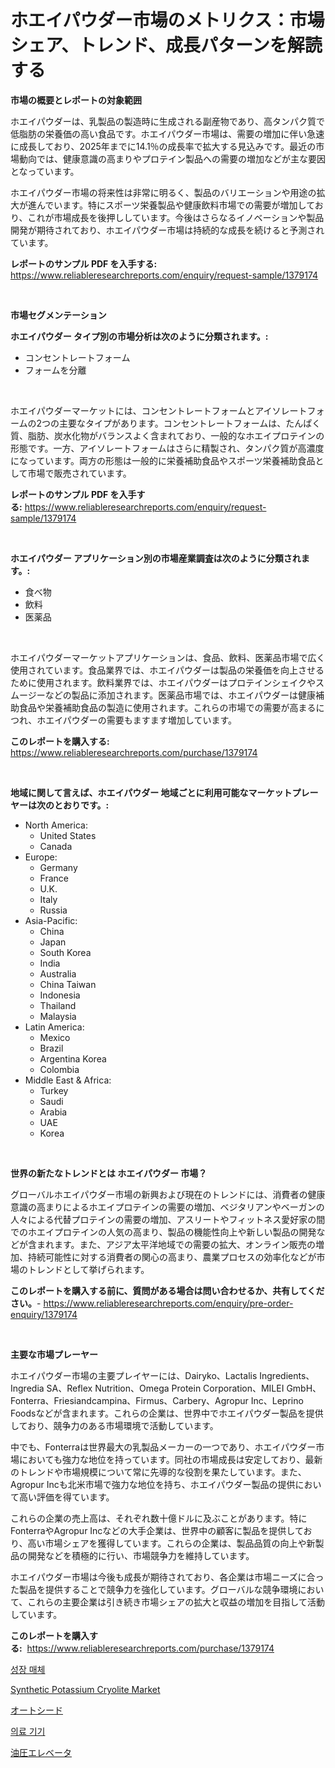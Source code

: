 <p><h1>ホエイパウダー市場のメトリクス：市場シェア、トレンド、成長パターンを解読する</h1></p><p><strong>市場の概要とレポートの対象範囲</strong></p>
<p><p>ホエイパウダーは、乳製品の製造時に生成される副産物であり、高タンパク質で低脂肪の栄養価の高い食品です。ホエイパウダー市場は、需要の増加に伴い急速に成長しており、2025年までに14.1％の成長率で拡大する見込みです。最近の市場動向では、健康意識の高まりやプロテイン製品への需要の増加などが主な要因となっています。</p><p>ホエイパウダー市場の将来性は非常に明るく、製品のバリエーションや用途の拡大が進んでいます。特にスポーツ栄養製品や健康飲料市場での需要が増加しており、これが市場成長を後押ししています。今後はさらなるイノベーションや製品開発が期待されており、ホエイパウダー市場は持続的な成長を続けると予測されています。</p></p>
<p><strong>レポートのサンプル PDF を入手する:</strong> <a href="https://www.reliableresearchreports.com/enquiry/request-sample/1379174">https://www.reliableresearchreports.com/enquiry/request-sample/1379174</a></p>
<p>&nbsp;</p>
<p><strong>市場セグメンテーション</strong></p>
<p><strong>ホエイパウダー タイプ別の市場分析は次のように分類されます。:</strong></p>
<p><ul><li>コンセントレートフォーム</li><li>フォームを分離</li></ul></p>
<p>&nbsp;</p>
<p><p>ホエイパウダーマーケットには、コンセントレートフォームとアイソレートフォームの2つの主要なタイプがあります。コンセントレートフォームは、たんぱく質、脂肪、炭水化物がバランスよく含まれており、一般的なホエイプロテインの形態です。一方、アイソレートフォームはさらに精製され、タンパク質が高濃度になっています。両方の形態は一般的に栄養補助食品やスポーツ栄養補助食品として市場で販売されています。</p></p>
<p><strong>レポートのサンプル PDF を入手する:</strong>&nbsp;<a href="https://www.reliableresearchreports.com/enquiry/request-sample/1379174">https://www.reliableresearchreports.com/enquiry/request-sample/1379174</a></p>
<p>&nbsp;</p>
<p><strong> ホエイパウダー アプリケーション別の市場産業調査は次のように分類されます。:</strong></p>
<p><ul><li>食べ物</li><li>飲料</li><li>医薬品</li></ul></p>
<p>&nbsp;</p>
<p><p>ホエイパウダーマーケットアプリケーションは、食品、飲料、医薬品市場で広く使用されています。食品業界では、ホエイパウダーは製品の栄養価を向上させるために使用されます。飲料業界では、ホエイパウダーはプロテインシェイクやスムージーなどの製品に添加されます。医薬品市場では、ホエイパウダーは健康補助食品や栄養補助食品の製造に使用されます。これらの市場での需要が高まるにつれ、ホエイパウダーの需要もますます増加しています。</p></p>
<p><strong>このレポートを購入する:</strong>&nbsp; <a href="https://www.reliableresearchreports.com/purchase/1379174">https://www.reliableresearchreports.com/purchase/1379174</a></p>
<p>&nbsp;</p>
<p><strong>地域に関して言えば、ホエイパウダー 地域ごとに利用可能なマーケットプレーヤーは次のとおりです。:</strong></p>
<p><ul>
    <li>
        North America:
        <ul>
            <li>United States</li>
            <li>Canada</li>
        </ul>
    </li>
    <li>
        Europe:
        <ul>
            <li>Germany</li>
            <li>France</li>
            <li>U.K.</li>
            <li>Italy</li>
            <li>Russia</li>
        </ul>
    </li>
    <li>
        Asia-Pacific:
        <ul>
            <li>China</li>
            <li>Japan</li>
            <li>South Korea</li>
            <li>India</li>
            <li>Australia</li>
            <li>China Taiwan</li>
            <li>Indonesia</li>
            <li>Thailand</li>
            <li>Malaysia</li>
        </ul>
    </li>
    <li>
        Latin America:
        <ul>
            <li>Mexico</li>
            <li>Brazil</li>
            <li>Argentina Korea</li>
            <li>Colombia</li>
        </ul>
    </li>
    <li>
        Middle East & Africa:
        <ul>
            <li>Turkey</li>
            <li>Saudi</li>
            <li>Arabia</li>
            <li>UAE</li>
            <li>Korea</li>
        </ul>
    </li>
    </ul></p>
<p>&nbsp;</p>
<p><strong>世界の新たなトレンドとは ホエイパウダー 市場？</strong></p>
<p><p>グローバルホエイパウダー市場の新興および現在のトレンドには、消費者の健康意識の高まりによるホエイプロテインの需要の増加、ベジタリアンやベーガンの人々による代替プロテインの需要の増加、アスリートやフィットネス愛好家の間でのホエイプロテインの人気の高まり、製品の機能性向上や新しい製品の開発などが含まれます。また、アジア太平洋地域での需要の拡大、オンライン販売の増加、持続可能性に対する消費者の関心の高まり、農業プロセスの効率化などが市場のトレンドとして挙げられます。</p></p>
<p><strong>このレポートを購入する前に、質問がある場合は問い合わせるか、共有してください。</strong>- <a href="https://www.reliableresearchreports.com/enquiry/pre-order-enquiry/1379174">https://www.reliableresearchreports.com/enquiry/pre-order-enquiry/1379174</a></p>
<p>&nbsp;</p>
<p><strong>主要な市場プレーヤー</strong></p>
<p><p>ホエイパウダー市場の主要プレイヤーには、Dairyko、Lactalis Ingredients、Ingredia SA、Reflex Nutrition、Omega Protein Corporation、MILEI GmbH、Fonterra、Friesiandcampina、Firmus、Carbery、Agropur Inc、Leprino Foodsなどが含まれます。これらの企業は、世界中でホエイパウダー製品を提供しており、競争力のある市場環境で活動しています。</p><p>中でも、Fonterraは世界最大の乳製品メーカーの一つであり、ホエイパウダー市場においても強力な地位を持っています。同社の市場成長は安定しており、最新のトレンドや市場規模について常に先導的な役割を果たしています。また、Agropur Incも北米市場で強力な地位を持ち、ホエイパウダー製品の提供において高い評価を得ています。</p><p>これらの企業の売上高は、それぞれ数十億ドルに及ぶことがあります。特にFonterraやAgropur Incなどの大手企業は、世界中の顧客に製品を提供しており、高い市場シェアを獲得しています。これらの企業は、製品品質の向上や新製品の開発などを積極的に行い、市場競争力を維持しています。</p><p>ホエイパウダー市場は今後も成長が期待されており、各企業は市場ニーズに合った製品を提供することで競争力を強化しています。グローバルな競争環境において、これらの主要企業は引き続き市場シェアの拡大と収益の増加を目指して活動しています。</p></p>
<p><strong>このレポートを購入する:</strong>&nbsp;&nbsp;<a href="https://www.reliableresearchreports.com/purchase/1379174">https://www.reliableresearchreports.com/purchase/1379174</a></p>
<p><p><a href="https://medium.com/@ieremiapadurariu20221/%EC%84%B1%EC%9E%A5%ED%95%98%EB%8A%94-%EC%A4%91%EC%9E%AC-%EC%8B%9C%EC%9E%A5-%EB%B3%B4%EA%B3%A0%EC%84%9C%EB%8A%94-%EC%9D%B4-%EC%8B%9C%EC%9E%A5%EC%9D%98-%EC%B5%9C%EC%8B%A0-%ED%8A%B8%EB%A0%8C%EB%93%9C%EC%99%80-%EC%84%B1%EC%9E%A5-%EA%B8%B0%ED%9A%8C%EB%A5%BC-%EB%B3%B4%EC%97%AC%EC%A4%8D%EB%8B%88%EB%8B%A4-f4b4b3f361ca">성장 매체</a></p><p><a href="https://github.com/Sherrillcrooksxa8i18ucf2m/Market-Research-Report-List-1/blob/main/synthetic-potassium-cryolite-market.md">Synthetic Potassium Cryolite Market</a></p><p><a href="https://medium.com/@rylanaufman56456/%E3%82%AA%E3%83%BC%E3%83%88%E9%BA%A6%E3%81%AE%E7%A8%AE%E5%B8%82%E5%A0%B4-%E7%A8%AE%E9%A1%9E-%E7%94%A8%E9%80%94-%E5%9C%B0%E7%90%86%E3%81%AB%E3%82%88%E3%82%8B%E5%8C%85%E6%8B%AC%E7%9A%84%E8%A9%95%E4%BE%A1-15ea194c1625">オートシード</a></p><p><a href="https://medium.com/@avramcornescu20221/%EC%9D%98%EB%A3%8C%EA%B8%B0%EA%B8%B0-%EC%8B%9C%EC%9E%A5%EC%9D%80-%EC%8B%9C%EC%9E%A5-%EC%A0%90%EC%9C%A0%EC%9C%A8-%EA%B7%9C%EB%AA%A8-%EB%B0%8F-2031%EB%85%84%EA%B9%8C%EC%A7%80%EC%9D%98-%EC%98%88%EC%83%81-%EC%98%88%EC%B8%A1%EC%97%90-%EC%B4%88%EC%A0%90%EC%9D%84-%EB%A7%9E%EC%B6%A5%EB%8B%88%EB%8B%A4-1fc03aaa730a">의료 기기</a></p><p><a href="https://medium.com/@coraltrout1923/2024%E5%B9%B4%E3%81%8B%E3%82%892031%E5%B9%B4%E3%81%BE%E3%81%A7%E3%81%AE%E6%9C%9F%E9%96%93%E3%81%AB%E4%BA%88%E6%B8%AC%E3%81%95%E3%82%8C%E3%82%8B%E6%B6%B2%E5%9C%A7%E3%82%A8%E3%83%AC%E3%83%99%E3%83%BC%E3%82%BF%E3%83%BC%E5%B8%82%E5%A0%B4%E3%81%AE%E5%88%86%E6%9E%90%E3%81%A8%E3%82%B5%E3%82%A4%E3%82%BA%E4%BA%88%E6%B8%AC-10dc1279c757">油圧エレベータ</a></p></p>